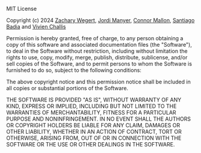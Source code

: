 MIT License

Copyright (c) 2024 [Zachary Wegert](mailto:zach.wegert@hdr.qut.edu.au), [Jordi Manyer](mailto:jordi.manyer@monash.edu), [Connor Mallon](mailto:connor.mallon@monash.edu), [Santiago Badia](mailto:santiago.badia@monash.edu) and [Vivien Challis](mailto:vivien.challis@qut.edu.au)

Permission is hereby granted, free of charge, to any person obtaining a copy
of this software and associated documentation files (the "Software"), to deal
in the Software without restriction, including without limitation the rights
to use, copy, modify, merge, publish, distribute, sublicense, and/or sell
copies of the Software, and to permit persons to whom the Software is
furnished to do so, subject to the following conditions:

The above copyright notice and this permission notice shall be included in all
copies or substantial portions of the Software.

THE SOFTWARE IS PROVIDED "AS IS", WITHOUT WARRANTY OF ANY KIND, EXPRESS OR
IMPLIED, INCLUDING BUT NOT LIMITED TO THE WARRANTIES OF MERCHANTABILITY,
FITNESS FOR A PARTICULAR PURPOSE AND NONINFRINGEMENT. IN NO EVENT SHALL THE
AUTHORS OR COPYRIGHT HOLDERS BE LIABLE FOR ANY CLAIM, DAMAGES OR OTHER
LIABILITY, WHETHER IN AN ACTION OF CONTRACT, TORT OR OTHERWISE, ARISING FROM,
OUT OF OR IN CONNECTION WITH THE SOFTWARE OR THE USE OR OTHER DEALINGS IN THE
SOFTWARE. 
